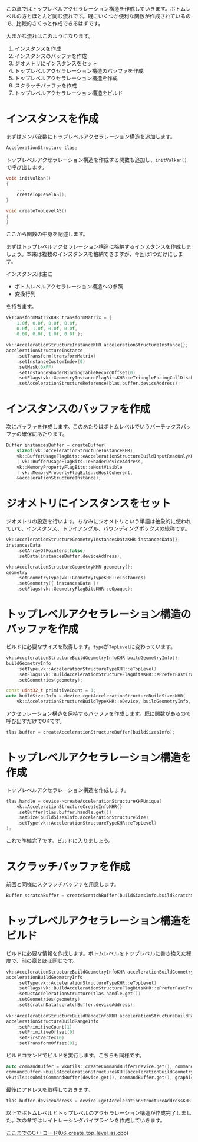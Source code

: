 この章ではトップレベルアクセラレーション構造を作成していきます。ボトムレベルの方とほとんど同じ流れです。既にいくつか便利な関数が作成されているので、比較的さくっと作成できるはずです。

大まかな流れはこのようになります。

1. インスタンスを作成
2. インスタンスのバッファを作成
3. ジオメトリにインスタンスをセット
4. トップレベルアクセラレーション構造のバッファを作成
5. トップレベルアクセラレーション構造を作成
6. スクラッチバッファを作成
7. トップレベルアクセラレーション構造をビルド


# インスタンスを作成

まずはメンバ変数にトップレベルアクセラレーション構造を追加します。
```cpp
AccelerationStructure tlas;
```

トップレベルアクセラレーション構造を作成する関数も追加し、`initVulkan()`で呼び出します。

```cpp
void initVulkan()
{
    ...
    createTopLevelAS();
}

void createTopLevelAS()
{
}
```

ここから関数の中身を記述します。

まずはトップレベルアクセラレーション構造に格納するインスタンスを作成しましょう。本来は複数のインスタンスを格納できますが、今回は1つだけにします。

インスタンスは主に

- ボトムレベルアクセラレーション構造への参照
- 変換行列

を持ちます。

```cpp
VkTransformMatrixKHR transformMatrix = {
    1.0f, 0.0f, 0.0f, 0.0f,
    0.0f, 1.0f, 0.0f, 0.0f,
    0.0f, 0.0f, 1.0f, 0.0f };
    
vk::AccelerationStructureInstanceKHR accelerationStructureInstance{};
accelerationStructureInstance
    .setTransform(transformMatrix)
    .setInstanceCustomIndex(0)
    .setMask(0xFF)
    .setInstanceShaderBindingTableRecordOffset(0)
    .setFlags(vk::GeometryInstanceFlagBitsKHR::eTriangleFacingCullDisable)
    .setAccelerationStructureReference(blas.buffer.deviceAddress);
```

# インスタンスのバッファを作成

次にバッファを作成します。このあたりはボトムレベルでいうバーテックスバッファの確保にあたります。

```cpp
Buffer instancesBuffer = createBuffer(
    sizeof(vk::AccelerationStructureInstanceKHR),
    vk::BufferUsageFlagBits::eAccelerationStructureBuildInputReadOnlyKHR
    | vk::BufferUsageFlagBits::eShaderDeviceAddress,
    vk::MemoryPropertyFlagBits::eHostVisible 
    | vk::MemoryPropertyFlagBits::eHostCoherent,
    &accelerationStructureInstance);
```

# ジオメトリにインスタンスをセット

ジオメトリの設定を行います。ちなみにジオメトリという単語は抽象的に使われていて、インスタンス、トライアングル、バウンディングボックスの総称です。

```cpp
vk::AccelerationStructureGeometryInstancesDataKHR instancesData{};
instancesData
    .setArrayOfPointers(false)
    .setData(instancesBuffer.deviceAddress);

vk::AccelerationStructureGeometryKHR geometry{};
geometry
    .setGeometryType(vk::GeometryTypeKHR::eInstances)
    .setGeometry({ instancesData })
    .setFlags(vk::GeometryFlagBitsKHR::eOpaque);
```

# トップレベルアクセラレーション構造のバッファを作成

ビルドに必要なサイズを取得します。`type`が`TopLevel`に変わっています。
```cpp
vk::AccelerationStructureBuildGeometryInfoKHR buildGeometryInfo{};
buildGeometryInfo
    .setType(vk::AccelerationStructureTypeKHR::eTopLevel)
    .setFlags(vk::BuildAccelerationStructureFlagBitsKHR::ePreferFastTrace)
    .setGeometries(geometry);

const uint32_t primitiveCount = 1;
auto buildSizesInfo = device->getAccelerationStructureBuildSizesKHR(
    vk::AccelerationStructureBuildTypeKHR::eDevice, buildGeometryInfo, primitiveCount);
```

アクセラレーション構造を保持するバッファを作成します。既に関数があるので呼び出すだけでOKです。
```cpp
tlas.buffer = createAccelerationStructureBuffer(buildSizesInfo);
```

# トップレベルアクセラレーション構造を作成

トップレベルアクセラレーション構造を作成します。
```cpp
tlas.handle = device->createAccelerationStructureKHRUnique(
    vk::AccelerationStructureCreateInfoKHR{}
    .setBuffer(tlas.buffer.handle.get())
    .setSize(buildSizesInfo.accelerationStructureSize)
    .setType(vk::AccelerationStructureTypeKHR::eTopLevel)
);
```

これで準備完了です。ビルドに入りましょう。

# スクラッチバッファを作成

前回と同様にスクラッチバッファを用意します。

```cpp
Buffer scratchBuffer = createScratchBuffer(buildSizesInfo.buildScratchSize);
```

# トップレベルアクセラレーション構造をビルド

ビルドに必要な情報を作成します。ボトムレベルをトップレベルに書き換えた程度で、前の章とほぼ同じです。
```cpp
vk::AccelerationStructureBuildGeometryInfoKHR accelerationBuildGeometryInfo{};
accelerationBuildGeometryInfo
    .setType(vk::AccelerationStructureTypeKHR::eTopLevel)
    .setFlags(vk::BuildAccelerationStructureFlagBitsKHR::ePreferFastTrace)
    .setDstAccelerationStructure(tlas.handle.get())
    .setGeometries(geometry)
    .setScratchData(scratchBuffer.deviceAddress);
    
vk::AccelerationStructureBuildRangeInfoKHR accelerationStructureBuildRangeInfo{};
accelerationStructureBuildRangeInfo
    .setPrimitiveCount(1)
    .setPrimitiveOffset(0)
    .setFirstVertex(0)
    .setTransformOffset(0);
```

ビルドコマンドでビルドを実行します。こちらも同様です。

```cpp
auto commandBuffer = vkutils::createCommandBuffer(device.get(), commandPool.get(), true);
commandBuffer->buildAccelerationStructuresKHR(accelerationBuildGeometryInfo, &accelerationStructureBuildRangeInfo);
vkutils::submitCommandBuffer(device.get(), commandBuffer.get(), graphicsQueue);
```

最後にアドレスを取得しておきます。

```cpp
tlas.buffer.deviceAddress = device->getAccelerationStructureAddressKHR({ tlas.handle.get() });
```

以上でボトムレベルとトップレベルのアクセラレーション構造が作成完了しました。次の章ではレイトレーシングパイプラインを作成していきます。

[ここまでのC++コード(06_create_top_level_as.cpp)](https://github.com/nishidate-yuki/vulkan_raytracing_from_scratch/blob/master/code/06_create_top_level_as.cpp)
